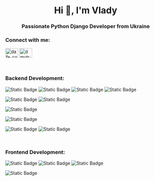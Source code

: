 <h1 align="center">Hi 👋, I'm Vlady</h1>
<h3 align="center">Passionate Python Django Developer from Ukraine</h3>

<h3 align="left">Connect with me:</h3>
<p align="left">
<a href="https://www.instagram.com/moonsteritto" target="blank"><img align="center" src="https://raw.githubusercontent.com/rahuldkjain/github-profile-readme-generator/master/src/images/icons/Social/instagram.svg" alt="dafe_coder" height="30" width="40" /></a>
<a href="https://www.linkedin.com/in/vladyslav-zadorozhnyi/" target="blank"><img align="center" src="https://raw.githubusercontent.com/rahuldkjain/github-profile-readme-generator/master/src/images/icons/Social/linked-in-alt.svg" alt="dmytro-pryvezentsev-aaa957213" height="30" width="40" /></a>
</p>
<br/>

<h3 align="left">Backend Development:</h3>
<p align="left">
  <img alt="Static Badge" src="https://img.shields.io/badge/python-white?style=for-the-badge&logo=python">
  <img alt="Static Badge" src="https://img.shields.io/badge/django-white?style=for-the-badge&logo=django&logoColor=black">
  <img alt="Static Badge" src="https://img.shields.io/badge/flask-white?style=for-the-badge&logo=flask&logoColor=black">
  <img alt="Static Badge" src="https://img.shields.io/badge/rest%20api-white?style=for-the-badge&logo=fastapi">
</p>
<p align="left">
  <img alt="Static Badge" src="https://img.shields.io/badge/nginx-white?style=for-the-badge&logo=nginx&logoColor=green">
  <img alt="Static Badge" src="https://img.shields.io/badge/gunicorn-white?style=for-the-badge&logo=gunicorn">
</p>
<p align="left">
  <img alt="Static Badge" src="https://img.shields.io/badge/docker-white?style=for-the-badge&logo=docker&logoColor=blue">
</p>
<p align="left">
  <img alt="Static Badge" src="https://img.shields.io/badge/celery-white?style=for-the-badge&logo=celery&logoColor=green">
</p>
<p align="left">
  <img alt="Static Badge" src="https://img.shields.io/badge/postgresql-white?style=for-the-badge&logo=postgresql">
  <img alt="Static Badge" src="https://img.shields.io/badge/sqlite-white?style=for-the-badge&logo=sqlite&logoColor=blue">
</p>

<br/>

<h3 align="left">Frontend Development:</h3>
<p align="left"><img alt="Static Badge" src="https://img.shields.io/badge/html-white?style=for-the-badge&logo=html5">
<img alt="Static Badge" src="https://img.shields.io/badge/css-white?style=for-the-badge&logo=css3&logoColor=blue">
<img alt="Static Badge" src="https://img.shields.io/badge/javascript-white?style=for-the-badge&logo=javascript">
</p>
<p align="left">
  <img alt="Static Badge" src="https://img.shields.io/badge/Vue.js-white?style=for-the-badge&logo=vuedotjs&logoColor=4FC08D">
</p>

<br/>


